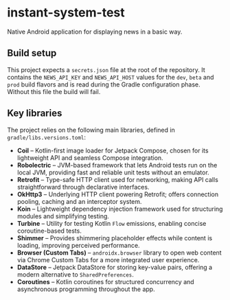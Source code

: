 # instant-system-test
Native Android application for displaying news in a basic way.

## Build setup

This project expects a `secrets.json` file at the root of the repository. It
contains the `NEWS_API_KEY` and `NEWS_API_HOST` values for the `dev`, `beta` and
`prod` build flavors and is read during the Gradle configuration phase. Without
this file the build will fail.

## Key libraries

The project relies on the following main libraries, defined in
`gradle/libs.versions.toml`:

- **Coil** – Kotlin-first image loader for Jetpack Compose, chosen for its
  lightweight API and seamless Compose integration.
- **Robolectric** – JVM-based framework that lets Android tests run on the
  local JVM, providing fast and reliable unit tests without an emulator.
- **Retrofit** – Type-safe HTTP client used for networking, making API calls
  straightforward through declarative interfaces.
- **OkHttp3** – Underlying HTTP client powering Retrofit; offers connection
  pooling, caching and an interceptor system.
- **Koin** – Lightweight dependency injection framework used for structuring
  modules and simplifying testing.
- **Turbine** – Utility for testing Kotlin `Flow` emissions, enabling concise
  coroutine-based tests.
- **Shimmer** – Provides shimmering placeholder effects while content is
  loading, improving perceived performance.
- **Browser (Custom Tabs)** – `androidx.browser` library to open web content via
  Chrome Custom Tabs for a more integrated user experience.
- **DataStore** – Jetpack DataStore for storing key-value pairs, offering a
  modern alternative to `SharedPreferences`.
- **Coroutines** – Kotlin coroutines for structured concurrency and
  asynchronous programming throughout the app.
